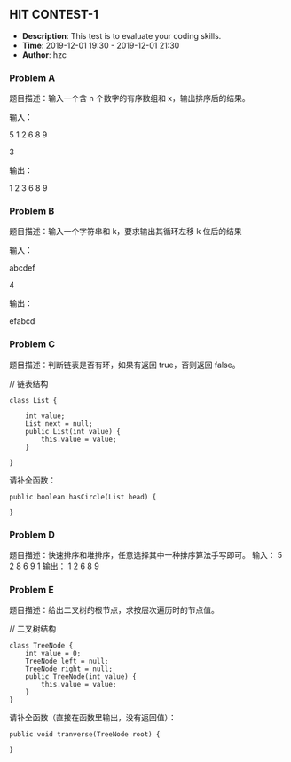 ## HIT CONTEST-1

- **Description**: This test is to evaluate your coding skills.
- **Time**: 2019-12-01 19:30 - 2019-12-01 21:30
- **Author**: hzc

### Problem A

题目描述：输入一个含 n 个数字的有序数组和 x，输出排序后的结果。

输入：

5
1 2 6 8 9

3

输出：

1 2 3 6 8 9

### Problem B

题目描述：输入一个字符串和 k，要求输出其循环左移 k 位后的结果

输入：

abcdef

4

输出：

efabcd

### Problem C

题目描述：判断链表是否有环，如果有返回 true，否则返回 false。

// 链表结构

    class List {

        int value;
        List next = null;
        public List(int value) {
            this.value = value;
        }

    }

请补全函数：

    public boolean hasCircle(List head) {

    }

### Problem D

题目描述：快速排序和堆排序，任意选择其中一种排序算法手写即可。
输入：
5
2 8 6 9 1
输出：
1 2 6 8 9

### Problem E

题目描述：给出二叉树的根节点，求按层次遍历时的节点值。


// 二叉树结构


    class TreeNode {
        int value = 0;
        TreeNode left = null;
        TreeNode right = null;
        public TreeNode(int value) {
            this.value = value;
        }
    }
请补全函数（直接在函数里输出，没有返回值）：

    public void tranverse(TreeNode root) {
    
    }